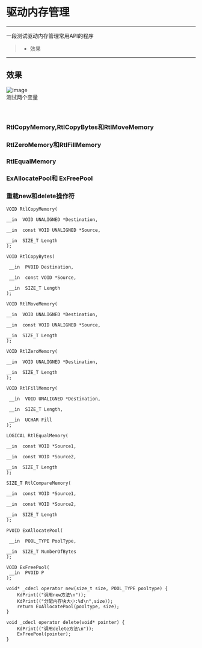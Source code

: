 # 驱动内存管理
------

一段测试驱动内存管理常用API的程序
> * 效果

------
## 效果
![image](https://github.com/luguanxing/Kernel-Driver/blob/master/11-%E9%A9%B1%E5%8A%A8%E5%86%85%E5%AD%98%E7%AE%A1%E7%90%86/pictures/0.jpg?raw=true)<br>
测试两个变量<br><br><br>

### RtlCopyMemory,RtlCopyBytes和RtlMoveMemory
### RtlZeroMemory和RtlFillMemory
### RtlEqualMemory
### ExAllocatePool和 ExFreePool
### 重载new和delete操作符
 
```
VOID RtlCopyMemory(
 
__in  VOID UNALIGNED *Destination,

__in  const VOID UNALIGNED *Source,
 
__in  SIZE_T Length
);

```

```
VOID RtlCopyBytes(
 
 __in  PVOID Destination,
 
 __in  const VOID *Source,

 __in  SIZE_T Length
);
```

```
VOID RtlMoveMemory(
  
__in  VOID UNALIGNED *Destination,

__in  const VOID UNALIGNED *Source,
  
__in  SIZE_T Length
);
```

```
VOID RtlZeroMemory(

__in  VOID UNALIGNED *Destination,
  
__in  SIZE_T Length
);
```

```
VOID RtlFillMemory(

 __in  VOID UNALIGNED *Destination,
 
 __in  SIZE_T Length,
 
 __in  UCHAR Fill
);
```

```
LOGICAL RtlEqualMemory(

__in  const VOID *Source1,
  
__in  const VOID *Source2,
  
__in  SIZE_T Length
);
```

```
SIZE_T RtlCompareMemory(
  
__in  const VOID *Source1,
 
__in  const VOID *Source2,
  
__in  SIZE_T Length
);
```

```
PVOID ExAllocatePool(
 
 __in  POOL_TYPE PoolType,
  
__in  SIZE_T NumberOfBytes
);
```

```
VOID ExFreePool(
 __in  PVOID P
);
```

```
void* _cdecl operator new(size_t size, POOL_TYPE pooltype) {
	KdPrint(("调用new方法\n"));
	KdPrint(("分配内存块大小:%d\n",size));
	return ExAllocatePool(pooltype, size);
}
```

```
void _cdecl operator delete(void* pointer) {
	KdPrint(("调用delete方法\n"));
	ExFreePool(pointer);
}
```
